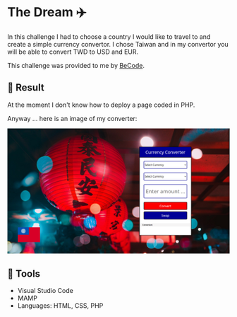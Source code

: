 # The Dream :airplane:
In this challenge I had to choose a country I would like to travel to and create a simple currency convertor. I chose Taiwan and in my convertor you will be able to convert TWD to USD and EUR.

This challenge was provided to me by [BeCode](https://github.com/becodeorg).

## :pushpin: Result
At the moment I don't know how to deploy a page coded in PHP. 

Anyway ... here is an image of my converter:


![](img/result.png)

## :wrench: Tools
- Visual Studio Code
- MAMP
- Languages: HTML, CSS, PHP